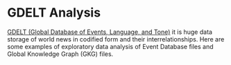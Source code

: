 # GDELT Analysis 

[GDELT (Global Database of Events, Language, and Tone)](http://www.gdeltproject.org/) it is huge data storage of world news in codified form and their interrelationships. Here are some examples of exploratory data analysis of Event Database files and Global Knowledge Graph (GKG) files.
